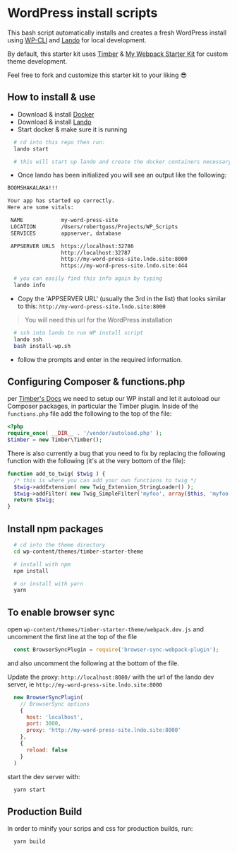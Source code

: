 # WordPress install scripts

This bash script automatically installs and creates a fresh WordPress install using [WP-CLI](https://make.wordpress.org/cli/handbook/) and [Lando](https://docs.devwithlando.io/) for local development.

By default, this starter kit uses [Timber](https://www.upstatement.com/timber/) & [My Webpack Starter Kit](https://github.com/robertguss/WordPress-Starter-Kit) for custom theme development.

Feel free to fork and customize this starter kit to your liking 😎

## How to install & use

- Download & install [Docker](https://docs.docker.com/install/)
- Download & install [Lando](https://docs.devwithlando.io/)
- Start docker & make sure it is running

```bash
  # cd into this repo then run:
  lando start

  # this will start up lando and create the docker containers necessary for WordPress
```

- Once lando has been initialized you will see an output like the following:

```bash
BOOMSHAKALAKA!!!

Your app has started up correctly.
Here are some vitals:

 NAME            my-word-press-site
 LOCATION        /Users/robertguss/Projects/WP_Scripts
 SERVICES        appserver, database

 APPSERVER URLS  https://localhost:32786
                 http://localhost:32787
                 http://my-word-press-site.lndo.site:8000
                 https://my-word-press-site.lndo.site:444
```

```bash
  # you can easily find this info again by typing
  lando info
```

- Copy the 'APPSERVER URL' (usually the 3rd in the list) that looks similar to this: `http://my-word-press-site.lndo.site:8000`

> You will need this url for the WordPress installation

```bash
  # ssh into lando to run WP install script
  lando ssh
  bash install-wp.sh
```

- follow the prompts and enter in the required information.

## Configuring Composer & functions.php

per [Timber's Docs](https://timber.github.io/docs/getting-started/setup/) we need to setup our WP install and let it autoload our Composer packages, in particular the Timber plugin. Inside of the `functions.php` file add the following to the top of the file:

```php
<?php
require_once( __DIR__ . '/vendor/autoload.php' );
$timber = new Timber\Timber();
```

There is also currently a bug that you need to fix by replacing the following function with the following (it's at the very bottom of the file):

```php
function add_to_twig( $twig ) {
  /* this is where you can add your own functions to twig */
  $twig->addExtension( new Twig_Extension_StringLoader() );
  $twig->addFilter( new Twig_SimpleFilter('myfoo', array($this, 'myfoo')) );
  return $twig;
}
```

## Install npm packages

```bash
  # cd into the theme directory
  cd wp-content/themes/timber-starter-theme

  # install with npm
  npm install

  # or install with yarn
  yarn
```

## To enable browser sync

open `wp-content/themes/timber-starter-theme/webpack.dev.js` and uncomment the first line at the top of the file

```javascript
  const BrowserSyncPlugin = require('browser-sync-webpack-plugin');
```

and also uncomment the following at the bottom of the file.

Update the proxy: `http://localhost:8080/` with the url of the lando dev server, ie `http://my-word-press-site.lndo.site:8000`

```javascript
  new BrowserSyncPlugin(
    // BrowserSync options
    {
      host: 'localhost',
      port: 3000,
      proxy: 'http://my-word-press-site.lndo.site:8000'
    },
    {
      reload: false
    }
  )
```

start the dev server with:

```bash
  yarn start
```

## Production Build

In order to minify your scrips and css for production builds, run:

```bash
  yarn build
```